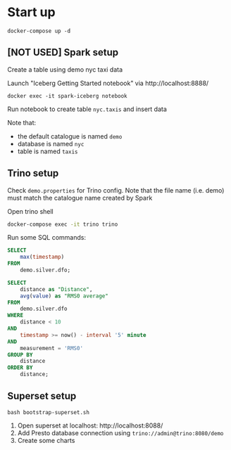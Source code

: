 # Start up
```shell
docker-compose up -d
```

## [NOT USED] Spark setup
Create a table using demo nyc taxi data

Launch "Iceberg Getting Started notebook" via http://localhost:8888/
```shell
docker exec -it spark-iceberg notebook
```
Run notebook to create table `nyc.taxis` and insert data

Note that:
- the default catalogue is named `demo`
- database is named `nyc`
- table is named `taxis`

## Trino setup
Check `demo.properties` for Trino config. Note that the file name (i.e. demo) must match the catalogue name created by Spark

Open trino shell
```sh
docker-compose exec -it trino trino
```
Run some SQL commands:
```sql
SELECT 
    max(timestamp) 
FROM 
    demo.silver.dfo;
```
```sql
SELECT 
    distance as "Distance",
    avg(value) as "RMS0 average"
FROM 
    demo.silver.dfo 
WHERE
    distance < 10
AND
    timestamp >= now() - interval '5' minute
AND
    measurement = 'RMS0'
GROUP BY 
    distance
ORDER BY
    distance;
```

## Superset setup
```shell
bash bootstrap-superset.sh
```
1. Open superset at localhost: http://localhost:8088/
2. Add Presto database connection using `trino://admin@trino:8080/demo`
3. Create some charts
